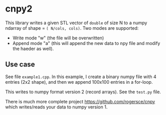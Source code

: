 # cnpy2

This library writes a given STL vector of `double` of size N to a numpy ndarray
of shape = `( N/cols, cols)`. Two modes are supported:

 - Write mode "w" (the file will be overwritten)
 - Append mode "a" (this will append the new data to npy file and modify the
   haeder as well).


## Use case

See file `example1.cpp`. In this  example, I create a binary numpy file with 4
entries (2x2 shape), and then we append 100x100 entries in a for-loop.

This writes to numpy format version 2 (record arrays). See the `test.py` file.

There is much more complete project https://github.com/rogersce/cnpy which
writes/reads your data to numpy version 1. 
